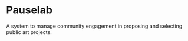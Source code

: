 # Pauselab

A system to manage community engagement in proposing and selecting public art projects.
